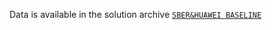 Data is available in the solution archive [`SBER&HUAWEI BASELINE`](https://aij-2019.s3.eu-central-1.amazonaws.com/public/aij2019-sber_and_huawei-baseline-v3.zip)
